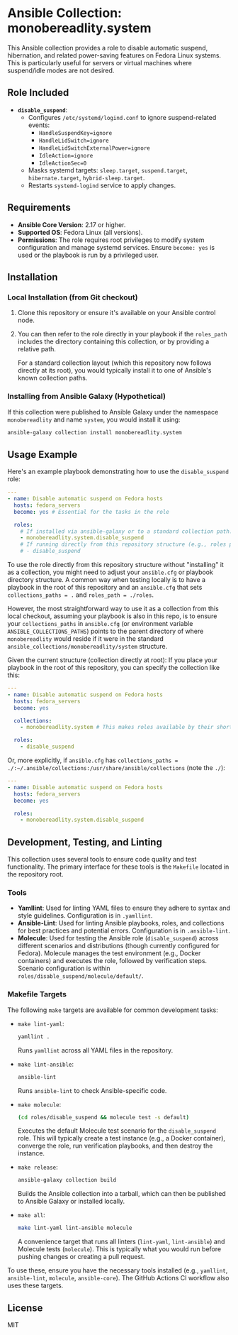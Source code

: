 # Ansible Collection: monobereadlity.system

This Ansible collection provides a role to disable automatic suspend, hibernation, and related power-saving features on Fedora Linux systems. This is particularly useful for servers or virtual machines where suspend/idle modes are not desired.

## Role Included

*   **`disable_suspend`**:
    *   Configures `/etc/systemd/logind.conf` to ignore suspend-related events:
        *   `HandleSuspendKey=ignore`
        *   `HandleLidSwitch=ignore`
        *   `HandleLidSwitchExternalPower=ignore`
        *   `IdleAction=ignore`
        *   `IdleActionSec=0`
    *   Masks systemd targets: `sleep.target`, `suspend.target`, `hibernate.target`, `hybrid-sleep.target`.
    *   Restarts `systemd-logind` service to apply changes.

## Requirements

*   **Ansible Core Version**: 2.17 or higher.
*   **Supported OS**: Fedora Linux (all versions).
*   **Permissions**: The role requires root privileges to modify system configuration and manage systemd services. Ensure `become: yes` is used or the playbook is run by a privileged user.

## Installation

### Local Installation (from Git checkout)

1.  Clone this repository or ensure it's available on your Ansible control node.
2.  You can then refer to the role directly in your playbook if the `roles_path` includes the directory containing this collection, or by providing a relative path.

    For a standard collection layout (which this repository now follows directly at its root), you would typically install it to one of Ansible's known collection paths.

### Installing from Ansible Galaxy (Hypothetical)

If this collection were published to Ansible Galaxy under the namespace `monobereadlity` and name `system`, you would install it using:

```bash
ansible-galaxy collection install monobereadlity.system
```

## Usage Example

Here's an example playbook demonstrating how to use the `disable_suspend` role:

```yaml
---
- name: Disable automatic suspend on Fedora hosts
  hosts: fedora_servers
  become: yes # Essential for the tasks in the role

  roles:
    # If installed via ansible-galaxy or to a standard collection path:
    - monobereadlity.system.disable_suspend
    # If running directly from this repository structure (e.g., roles path points to './roles'):
    # - disable_suspend
```

To use the role directly from this repository structure without "installing" it as a collection, you might need to adjust your `ansible.cfg` or playbook directory structure. A common way when testing locally is to have a playbook in the root of this repository and an `ansible.cfg` that sets `collections_paths = .` and `roles_path = ./roles`.

However, the most straightforward way to use it as a collection from this local checkout, assuming your playbook is also in this repo, is to ensure your `collections_paths` in `ansible.cfg` (or environment variable `ANSIBLE_COLLECTIONS_PATHS`) points to the parent directory of where `monobereadlity` would reside if it were in the standard `ansible_collections/monobereadlity/system` structure.

Given the current structure (collection directly at root):
If you place your playbook in the root of this repository, you can specify the collection like this:

```yaml
---
- name: Disable automatic suspend on Fedora hosts
  hosts: fedora_servers
  become: yes

  collections:
    - monobereadlity.system # This makes roles available by their short name

  roles:
    - disable_suspend
```
Or, more explicitly, if `ansible.cfg` has `collections_paths = ./:~/.ansible/collections:/usr/share/ansible/collections` (note the `./`):
```yaml
---
- name: Disable automatic suspend on Fedora hosts
  hosts: fedora_servers
  become: yes

  roles:
    - monobereadlity.system.disable_suspend
```


## Development, Testing, and Linting

This collection uses several tools to ensure code quality and test functionality. The primary interface for these tools is the `Makefile` located in the repository root.

### Tools

*   **Yamllint**: Used for linting YAML files to ensure they adhere to syntax and style guidelines. Configuration is in `.yamllint`.
*   **Ansible-Lint**: Used for linting Ansible playbooks, roles, and collections for best practices and potential errors. Configuration is in `.ansible-lint`.
*   **Molecule**: Used for testing the Ansible role (`disable_suspend`) across different scenarios and distributions (though currently configured for Fedora). Molecule manages the test environment (e.g., Docker containers) and executes the role, followed by verification steps. Scenario configuration is within `roles/disable_suspend/molecule/default/`.

### Makefile Targets

The following `make` targets are available for common development tasks:

*   `make lint-yaml`:
    ```bash
    yamllint .
    ```
    Runs `yamllint` across all YAML files in the repository.

*   `make lint-ansible`:
    ```bash
    ansible-lint
    ```
    Runs `ansible-lint` to check Ansible-specific code.

*   `make molecule`:
    ```bash
    (cd roles/disable_suspend && molecule test -s default)
    ```
    Executes the default Molecule test scenario for the `disable_suspend` role. This will typically create a test instance (e.g., a Docker container), converge the role, run verification playbooks, and then destroy the instance.

*   `make release`:
    ```bash
    ansible-galaxy collection build
    ```
    Builds the Ansible collection into a tarball, which can then be published to Ansible Galaxy or installed locally.

*   `make all`:
    ```bash
    make lint-yaml lint-ansible molecule
    ```
    A convenience target that runs all linters (`lint-yaml`, `lint-ansible`) and Molecule tests (`molecule`). This is typically what you would run before pushing changes or creating a pull request.

To use these, ensure you have the necessary tools installed (e.g., `yamllint`, `ansible-lint`, `molecule`, `ansible-core`). The GitHub Actions CI workflow also uses these targets.

## License

MIT
